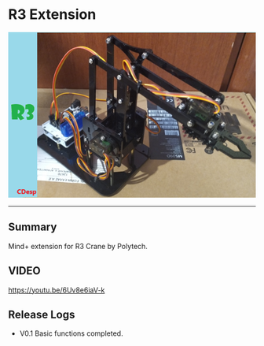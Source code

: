 # R3 Extension


![](./arduinoC/_images/featured.png)

---------------------------------------------------------


## Summary
Mind+ extension for R3 Crane by Polytech.

## VIDEO

https://youtu.be/6Uv8e6iaV-k

## Release Logs
* V0.1  Basic functions completed.
